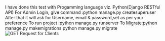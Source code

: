 I have done this test with Progamming language viz. Python(Django RESTful API)
For Admin Login, give command :python manage.py createsuperuser
After that it will ask for Username, email & password,set as per your preference
To run project :python manage.py runserver
To Migrate:python manage.py makemigrations
python manage.py migrate
![GET Request for Clients](https://github.com/Sankalp46/Nimap--Django-Machine-Test/assets/103951397/9ce30b9e-3167-4b2d-aaf9-f4455ebb2d5c)
